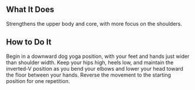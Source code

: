 ## What It Does

Strengthens the upper body and core, with more focus on the shoulders.

## How to Do It

Begin in a downward dog yoga position, with your feet and hands just wider
than shoulder width. Keep your hips high, heels low, and maintain the
inverted-V position as you bend your elbows and lower your head toward
the floor between your hands. Reverse the movement to the starting position for one repetition.
